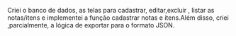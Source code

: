 Criei o banco de dados, as telas para cadastrar, editar,excluir , listar as notas/itens e implementei a função cadastrar notas e itens.Além disso, criei ,parcialmente, a lógica de exportar para o formato JSON.
